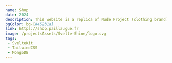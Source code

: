 ```yaml
---
name: Shop
date: 2024
description: This website is a replica of Nude Project (clothing brand) made with SvelteKit.
bgColor: bg-[#452b1a]
link: https://shop.paillaugue.fr
image: /projectsAssets/Svelte-Shine/logo.svg
tags:
 - SvelteKit
 - TailwindCSS
 - MongoDB
---
```

